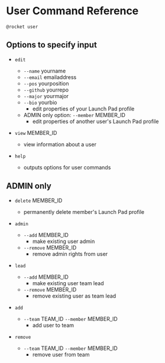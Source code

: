 # User Command Reference

`@rocket user`

## Options to specify input

* `edit`
  * `--name` yourname
  * `--email` emailaddress
  * `--pos` yourposition
  * `--github` yourrepo
  * `--major` yourmajor
  * `--bio` yourbio
    * edit properties of your Launch Pad profile
  * ADMIN only option: `--member` MEMBER_ID
    * edit properties of another user's Launch Pad profile

* `view` MEMBER_ID
  * view information about a user

* `help`
  * outputs options for user commands

## ADMIN only

* `delete` MEMBER_ID
  * permanently delete member's Launch Pad profile

* `admin`
  * `--add` MEMBER_ID
    * make existing user admin
  * `--remove` MEMBER_ID
    * remove admin rights from user

* `lead`
  * `--add` MEMBER_ID
    * make existing user team lead
  * `--remove` MEMBER_ID
    * remove existing user as team lead

* `add`
  * `--team` TEAM_ID `--member` MEMBER_ID
    * add user to team

* `remove`
  * `--team` TEAM_ID `--member` MEMBER_ID
    * remove user from team